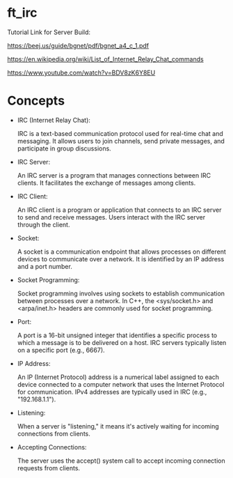 # ft_irc

Tutorial Link for Server Build:

https://beej.us/guide/bgnet/pdf/bgnet_a4_c_1.pdf

https://en.wikipedia.org/wiki/List_of_Internet_Relay_Chat_commands

https://www.youtube.com/watch?v=BDV8zK6Y8EU


# Concepts

- IRC (Internet Relay Chat):

  IRC is a text-based communication protocol used for real-time chat and messaging.
  It allows users to join channels, send private messages, and participate in group discussions.


- IRC Server:

  An IRC server is a program that manages connections between IRC clients. It facilitates the exchange of messages among clients.

- IRC Client:

  An IRC client is a program or application that connects to an IRC server to send and receive messages. Users interact with the IRC server through the client.

- Socket:

  A socket is a communication endpoint that allows processes on different devices to communicate over a network. It is identified by an IP address and a port number.

- Socket Programming:

  Socket programming involves using sockets to establish communication between processes over a network. In C++, the <sys/socket.h> and <arpa/inet.h> headers are commonly used for socket programming.

- Port:

  A port is a 16-bit unsigned integer that identifies a specific process to which a message is to be delivered on a host. IRC servers typically listen on a specific port (e.g., 6667).

- IP Address:

  An IP (Internet Protocol) address is a numerical label assigned to each device connected to a computer network that uses the Internet Protocol for communication. IPv4 addresses are typically used in IRC (e.g., "192.168.1.1").

- Listening:

  When a server is "listening," it means it's actively waiting for incoming connections from clients.

- Accepting Connections:

  The server uses the accept() system call to accept incoming connection requests from clients.
